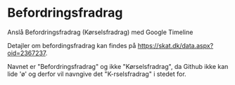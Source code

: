 # Befordringsfradrag
Anslå Befordringsfradrag (Kørselsfradrag) med Google Timeline

Detajler om befordingsfradrag kan findes på https://skat.dk/data.aspx?oid=2367237.

Navnet er "Befordringsfradrag" og ikke "Kørselsfradrag", da Github ikke kan lide 'ø' og derfor vil navngive det "K-rselsfradrag" i stedet for.

